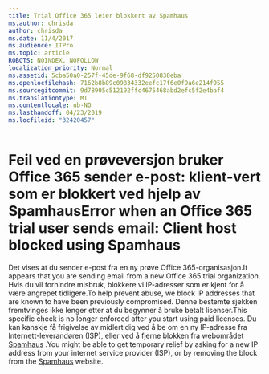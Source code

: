 ```yaml
---
title: Trial Office 365 leier blokkert av Spamhaus
ms.author: chrisda
author: chrisda
ms.date: 11/4/2017
ms.audience: ITPro
ms.topic: article
ROBOTS: NOINDEX, NOFOLLOW
localization_priority: Normal
ms.assetid: 5cba50a0-257f-45de-9f68-df9250838eba
ms.openlocfilehash: 7162b8b89c09834332eefc17f6e0f9a6e214f955
ms.sourcegitcommit: 9d78905c512192ffc4675468abd2efc5f2e4baf4
ms.translationtype: MT
ms.contentlocale: nb-NO
ms.lasthandoff: 04/23/2019
ms.locfileid: "32420457"
---
```

# <a name="error-when-an-office-365-trial-user-sends-email-client-host-blocked-using-spamhaus"></a><span data-ttu-id="2bac5-102">Feil ved en prøveversjon bruker Office 365 sender e-post: klient-vert som er blokkert ved hjelp av Spamhaus</span><span class="sxs-lookup"><span data-stu-id="2bac5-102">Error when an Office 365 trial user sends email: Client host blocked using Spamhaus</span></span>

<span data-ttu-id="2bac5-103">Det vises at du sender e-post fra en ny prøve Office 365-organisasjon.</span><span class="sxs-lookup"><span data-stu-id="2bac5-103">It appears that you are sending email from a new Office 365 trial organization.</span></span> <span data-ttu-id="2bac5-104">Hvis du vil forhindre misbruk, blokkere vi IP-adresser som er kjent for å være angrepet tidligere.</span><span class="sxs-lookup"><span data-stu-id="2bac5-104">To help prevent abuse, we block IP addresses that are known to have been previously compromised.</span></span> <span data-ttu-id="2bac5-105">Denne bestemte sjekken fremtvinges ikke lenger etter at du begynner å bruke betalt lisenser.</span><span class="sxs-lookup"><span data-stu-id="2bac5-105">This specific check is no longer enforced after you start using paid licenses.</span></span> <span data-ttu-id="2bac5-106">Du kan kanskje få frigivelse av midlertidig ved å be om en ny IP-adresse fra Internett-leverandøren (ISP), eller ved å fjerne blokken fra webområdet [Spamhaus](https://go.microsoft.com/fwlink/p/?linkid=123245) .</span><span class="sxs-lookup"><span data-stu-id="2bac5-106">You might be able to get temporary relief by asking for a new IP address from your internet service provider (ISP), or by removing the block from the [Spamhaus](https://go.microsoft.com/fwlink/p/?linkid=123245) website.</span></span>
